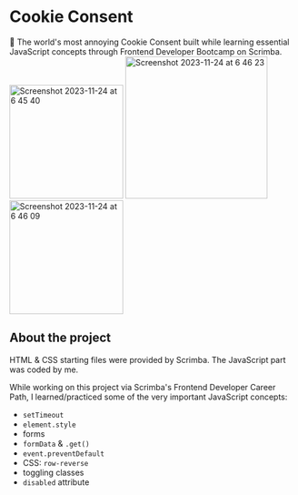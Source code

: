 # Cookie Consent

🍪 The world's most annoying Cookie Consent built while learning essential JavaScript concepts through Frontend Developer Bootcamp on Scrimba.
<img width="200" alt="Screenshot 2023-11-24 at 6 45 40" src="https://github.com/lucieyarish/cookie-consent/assets/79669599/24d352d8-c077-41e9-bfae-ba01cd6bb1ca">
<img width="250" alt="Screenshot 2023-11-24 at 6 46 23" src="https://github.com/lucieyarish/cookie-consent/assets/79669599/6be62b16-fd78-4f6c-a699-613fa9a026fd">
<img width="200" alt="Screenshot 2023-11-24 at 6 46 09" src="https://github.com/lucieyarish/cookie-consent/assets/79669599/739f4d0e-5126-4b89-a45f-e73f0febb7c1">

## About the project

HTML & CSS starting files were provided by Scrimba. The JavaScript part was coded by me.

While working on this project via Scrimba's Frontend Developer Career Path, I learned/practiced some of the very important JavaScript concepts:

- `setTimeout`
- `element.style`
- forms
- `formData` & `.get()`
- `event.preventDefault`
- CSS: `row-reverse`
- toggling classes
- `disabled` attribute
